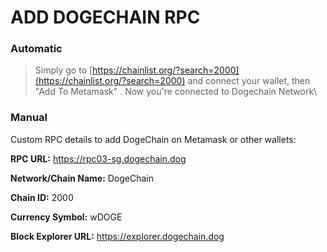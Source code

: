 # ADD DOGECHAIN RPC

### Automatic

> Simply go to [https://chainlist.org/?search=2000](https://chainlist.org/?search=2000) and connect your wallet, then "Add To Metamask" . Now you're connected to Dogechain Network\
>

### Manual

Custom RPC details to add DogeChain on Metamask or other wallets:

**RPC URL:** https://rpc03-sg.dogechain.dog

**Network/Chain Name:** DogeChain

**Chain ID:** 2000

**Currency Symbol:** wDOGE

**Block Explorer URL:** https://explorer.dogechain.dog
